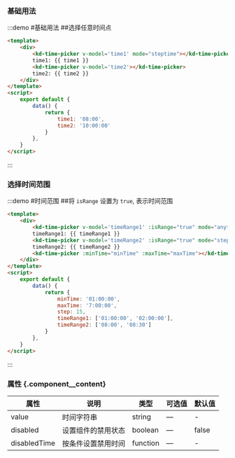 ### 基础用法

:::demo #基础用法 ##选择任意时间点

```html
<template>
    <div>
        <kd-time-picker v-model='time1' mode="steptime"></kd-time-picker>
        time1: {{ time1 }}
        <kd-time-picker v-model='time2'></kd-time-picker>
        time2: {{ time2 }}
    </div>
</template>
<script>
    export default {
        data() {
            return {
                time1: '08:00',
                time2: '10:00:00'
            }
        },
    }
</script>
```
:::

### 选择时间范围

:::demo #时间范围 ##将 `isRange` 设置为 `true`, 表示时间范围

```html
<template>
    <div>
        <kd-time-picker v-model='timeRange1' :isRange="true" mode="anytime"></kd-time-picker>
        timeRange1: {{ timeRange1 }}
        <kd-time-picker v-model='timeRange2' :isRange="true" mode="steptime"></kd-time-picker>
        timeRange2: {{ timeRange2 }}
        <kd-time-picker :minTime="minTime" :maxTime="maxTime"></kd-time-picker>
    </div>
</template>
<script>
    export default {
        data() {
            return {
                minTime: '01:00:00',
                maxTime: '7:00:00',
                step: 15,
                timeRange1: ['01:00:00', '02:00:00'],
                timeRange2: ['08:00', '08:30']
            }
        },
    }
</script>
```
:::

### 属性 {.component__content}
| 属性      | 说明    | 类型      | 可选值       | 默认值   |
|--------- |-------- |---------- |-------------  |-------- |
| value    | 时间字符串   | string  |     —     |    -   |
| disabled  | 设置组件的禁用状态   | boolean  |     —     |    false   |
| disabledTime  | 按条件设置禁用时间   | function  |     —     |    -   |
